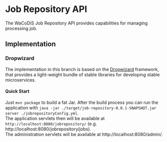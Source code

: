 # Job Repository API
The WaCoDiS Job Repository API provides capabilities for managing processing job.
## Implementation
### Dropwizard
The implementation in this branch is based on the [Dropwizard](https://www.dropwizard.io) framework, that provides a light-weight bundle of stable libraries for developing stable microservices.
#### Quick Start
Just `mvn package` to build a fat Jar. After the build process you can run the application with `java -jar ./target/job-repository-0.0.1-SNAPSHOT.jar server ./jobrepositoryConfig.yml`.  
The application servlets then will be available at `http://localhost:8080/jobrepository/` (e.g. http://localhost:8080/jobrepository/jobs).  
The administration servlets will be available at http://localhost:8080/admin/.

